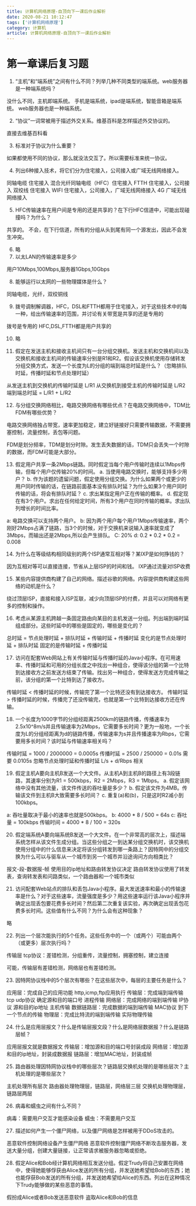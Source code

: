 ```yaml
---
title: 计算机网络原理-自顶向下一课后作业解析
date: 2020-08-21 10:12:47
tags: ['计算机网络原理']
category: 计算机
article: 计算机网络原理-自顶向下一课后作业解析
---
```


# 第一章课后复习题

1. “主机”和“端系统”之间有什么不同？列举几种不同类型的端系统。web服务器是一种端系统吗？

没什么不同，主机即端系统。
手机是端系统，ipad是端系统，智能音箱是端系统。
web服务器也是一种端系统。

2. “协议”一词常被用于描述外交关系。维基百科是怎样描述外交协议的。

直接去维基百科看

3. 标准对于协议为什么重要？

如果都使用不同的协议，那么就没法交互了。所以需要标准来统一协议。

4. 列出6种接入技术，将它们分为住宅接入，公司接入或广域无线网络接入。

同轴电缆 住宅接入
混合光纤同轴电缆（HFC）住宅接入
FTTH 住宅接入，公司接入
双绞线 住宅接入
WIFI 住宅接入，公司接入，广域无线网络接入
4G 广域无线网络接入

5. HFC传输速率在用户间是专用的还是共享的？在下行HFC信道中，可能出现碰撞吗？为什么？

共享的。
不会，在下行信道，所有的分组从头到尾有同一个源发出，因此不会发生冲突。

6. 略
7. 以太LAN的传输速率是多少

用户10Mbps,100Mbps,服务器1Gbps,10Gbps

8. 能够运行以太网的一些物理媒体是什么？

同轴电缆，光纤，双绞铜线

9. 拨号调制解调器，HFC，DSL和FTTH都用于住宅接入，对于这些技术中的每一种，给出传输速率的范围，并讨论有关带宽是共享的还是专用的


拨号是专用的
HFC,DSL,FTTH都是用户共享的

10. 略

11. 假定在发送主机和接收主机间只有一台分组交换机。发送主机和交换机间以及交换机和接收主机间的传输速率分别是R1和R2。假设该交换机使用存储转发分组交换方式，发送一个长度为L的分组的端到端总时延是什么？（忽略排队时延，传播时延和节点处理时延）

从发送主机到交换机的传输时延是 L/R1
从交换机到接受主机的传输时延是 L/R2
端到端总时延 = L/R1 + L/R2

12. 与分组交换网络相比，电路交换网络有哪些优点？在电路交换网络中，TDM比FDM有哪些优势？

电路交换网络独占带宽，速率更加稳定，建立好链接好只需要传输数据，不需要拥塞控制，流量控制，丢包等问题。

FDM是划分频率，TDM是划分时隙。发生丢失数据的话，TDM只会丢失一个时隙的数据，而FDM可能是大部分。

13. 假定用户共享一条2Mbps链路。同时假定当每个用户传输时连续以1Mbps传输，但每个用户仅传输20%的时间。
a. 当使用电路交换时，能够支持多少用户？
b. 作为该题的遗留问题，假定使用分组交换。为什么如果两个或更少的用户同时传输的话，在链路前面基本没有排队时延？为什么如果3个用户同时传输的话，将会有排队时延？
c. 求出某指定用户正在传输的概率。
d. 假定现在有3个用户。求出在任何给定时间，所有3个用户在同时传输的概率。求出队列增长的时间比率。

a: 电路交换可以支持两个用户。
b: 因为两个用户每个用户1Mbps传输速率，两个刚好2Mbps占满了链路，当3个的时候，对于交换机来说输入速率就变成了3Mbps，而输出还是2Mbps,所以会产生排队。
C: 20%
d: 0.2 * 0.2 * 0.2 = 0.008

14. 为什么在等级结构相同级别的两个ISP通常互相对等？某IXP是如何挣钱的？

因为互相对等可以直接连接，节省从上层ISP的时间和钱。
IXP通过流量对ISP收费

15. 某些内容提供商构建了自己的网络。描述谷歌的网络。内容提供商构建这些网络的动机是什么？

绕过顶层ISP，直接和接入ISP互联，减少向顶层ISP的付费，并且可以对网络有更多的控制和操作。

16. 考虑从某源主机跨越一条固定路由向某目的主机发送一分组。列出端到端时延组成部分。这些时延中的哪些是固定的，哪些是变化的？

总时延 = 节点处理时延 + 排队时延 + 传输时延 + 传播时延
变化的是节点处理时延 + 排队时延
固定的是传输时延 + 传播时延

17. 访问在配套Web网站上有关传输时延与传播时延的Java小程序。在可用速率、传播时延和可用的分组长度之中找出一种组合，使得该分组的第一个比特到达接收方之前发送方结束了传输。找出另一种组合，使得发送方完成传输之前，该分组的第一个比特到达了接收方。

传输时延 < 传播时延的时候，传输完了第一个比特还没有到达接收方。
传输时延 > 传播时延的时候，传播完了还没传输完，也就是第一个比特到达接收方还在传输。

18. 一个长度为1000字节的分组经距离2500km的链路传播，传播速率为2.5x10^8m/s并且传输速率为2Mbps，它需要多长时间？更为一般地，一个长度为L的分组经距离为d的链路传播，传输速率为s并且传播速率为Rbps，它需要用多长时间？该时延与传输速率相关吗？

传输时延 = 1000 / 2000000 = 0.0005s
传播时延 = 2500 / 250000 = 0.01s
需要 0.0105s 忽略节点处理时延和传播时延
L/s + d/Rbps
相关

19. 假定主机A要向主机B发送一个大文件。从主机A到主机B的路径上有3段链路，其速率分别为R1 = 500kbps，R2 = 2Mbps，R3 = 1Mbps。
a. 假定该网络中没有其他流量，该文件传送的吞吐量是多少？
b. 假定该文件为4MB。传输该文件到主机B大致需要多长时间？
c. 重复(a)和(b)，只是这时R2减小到100kbps。

a: 吞吐量取决于最小的速率也就是500kbps。
b: 4000 * 8 / 500 = 64s
c: 吞吐量 = 100kbps 传输时间 = 4000 * 8 / 100 = 320s

20. 假定端系统A要向端系统B发送一个大文件。在一个非常高的层次上，描述端系统怎样从该文件生成分组。当这些分组之一到达某分组交换机时，该交换机使用分组中的什么信息来决定将该分组转发到哪一条路上？因特网中的分组交换为什么可以与驱车从一个城市到另一个城市并沿途询问方向相类比？

报文-段-数据报-帧
使用目的ip地址和路由转发协议决定
路由转发协议使用了转发表，查询转发表和问路类似，一个路由器和一个城市类似

21. 访问配套Web站点的排队和丢包Java小程序。最大发送速率和最小的传输速率是什么？对于这些速率，流量强度是多少？用这些速率运行该Java小程序并确定出现丢包要花费多长时间？然后第二次重复该实验，再次确定出现丢包花费多长时间。这些值有什么不同？为什么会有这种现象？

略

22. 列出一个层次能执行的5个任务。这些任务中的一个（或两个）可能由两个（或更多）层次执行吗？

传输层 tcp协议：差错检测，分组重传，流量控制，拥塞控制，建立连接

可能，传输层有差错检测，网络层也有差错检测。

23. 因特网协议栈中的5个层次有哪些？在这些层次中，每层的主要任务是什么？

应用层：完成自己的应用功能 http,icmp,ftp应用执行
传输层：完成端到端传输 tcp udp协议 确定源和目的端口号 进程传输
网络层：完成网络的端到端传输 IP协议 源和目的ip地址 主机传输
数据链路层：完成数据的端到端传输 MAC协议 到下一个节点的传输
物理层：完成比特流的端到端传输 实际物理传输

24. 什么是应用层报文？什么是传输层报文段？什么是网络层数据报？什么是链路层帧？

应用层报文就是数据报文
传输层：增加源和目的端口号封装成段
网络层：增加源和目的ip地址，封装成数据报
链路层：增加MAC地址，封装成帧

25. 路由器处理因特网协议栈中的哪些层次？链路层交换机处理的是哪些层次？主机处理的是哪些层次？

主机处理所有层次
路由器处理物理层，链路层，网络层三层
交换机处理物理层，链路层两层

26. 病毒和蠕虫之间有什么不同？

病毒：需要用户交互才能感染设备
蠕虫：不需要用户交互

27. 描述如何产生一个僵尸网络，以及僵尸网络是怎样被用于DDoS攻击的。

恶意软件控制网络设备产生僵尸网络
恶意软件控制僵尸网络不断攻击服务器，发送大量分组，创建大量链接，让正常请求被服务器忽略或拒绝。

28. 假定Alice和Bob经计算机网络相互发送分组。假定Trudy将自己安置在网络中，使得她能够俘获由Alice发送的所有分组，并发送她希望给Bob的东西；她也能俘获Bob发送的所有分组，并发送她希望给Alice的东西。列出在这种情况下Trudy能够做的某些恶意的事情。

假扮成Alice或者Bob发送恶意软件
盗取Alice和Bob的信息
